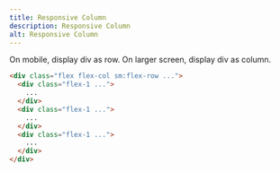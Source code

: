 ```yaml
---
title: Responsive Column
description: Responsive Column
alt: Responsive Column
---
```


<p class="page-desc">On mobile, display div as row. On larger screen, display div as column. </p>

<base-snippet :centered_preview="false" custom_preview_class="h-auto md:h-72">

  <template v-slot:preview>
    <div class="w-full h-full flex flex-col sm:flex-row">
      <div class="flex-1 bg-red-300 p-4">
        <h3 class="text-xl mb-2">Services</h3>
        <p>Lorem Ipsum is simply dummy text of the printing and typesetting industry.</p>
      </div>
      <div class="flex-1 bg-yellow-300 p-4">
        <h3 class="text-xl mb-2">Products</h3>
        <p>Lorem Ipsum is simply dummy text of the printing and typesetting industry.</p>
      </div>
      <div class="flex-1 bg-indigo-300 p-4">
        <h3 class="text-xl mb-2">Products</h3>
        <p>Lorem Ipsum is simply dummy text of the printing and typesetting industry.</p>
      </div>
    </div>
  </template>

```html
<div class="flex flex-col sm:flex-row ...">
  <div class="flex-1 ...">
    ...
  </div>
  <div class="flex-1 ...">
    ...
  </div>
  <div class="flex-1 ...">
    ...
  </div>
</div>
```

  <template v-slot:source>
    <a class="btn btn-primary btn-lg" href="https://play.tailwindcss.com/GIUSF1T9aR">Live Edit</a>
  </template>

</base-snippet>

<related-ui search_key="layout"></related-ui>
